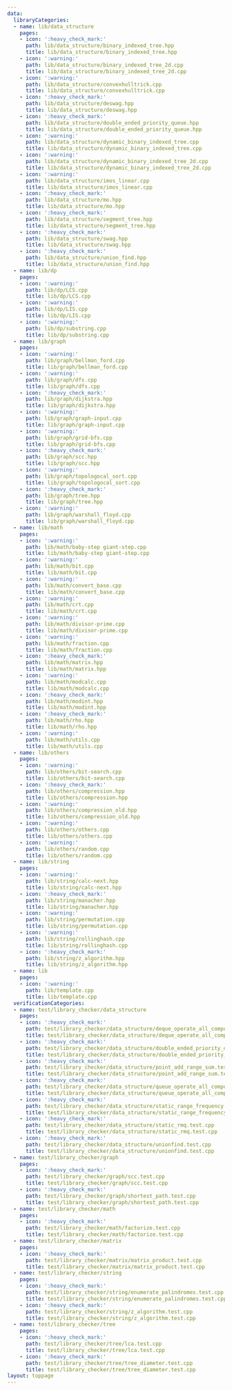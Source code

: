 ```yaml
---
data:
  libraryCategories:
  - name: lib/data_structure
    pages:
    - icon: ':heavy_check_mark:'
      path: lib/data_structure/binary_indexed_tree.hpp
      title: lib/data_structure/binary_indexed_tree.hpp
    - icon: ':warning:'
      path: lib/data_structure/binary_indexed_tree_2d.cpp
      title: lib/data_structure/binary_indexed_tree_2d.cpp
    - icon: ':warning:'
      path: lib/data_structure/convexhulltrick.cpp
      title: lib/data_structure/convexhulltrick.cpp
    - icon: ':heavy_check_mark:'
      path: lib/data_structure/deswag.hpp
      title: lib/data_structure/deswag.hpp
    - icon: ':heavy_check_mark:'
      path: lib/data_structure/double_ended_priority_queue.hpp
      title: lib/data_structure/double_ended_priority_queue.hpp
    - icon: ':warning:'
      path: lib/data_structure/dynamic_binary_indexed_tree.cpp
      title: lib/data_structure/dynamic_binary_indexed_tree.cpp
    - icon: ':warning:'
      path: lib/data_structure/dynamic_binary_indexed_tree_2d.cpp
      title: lib/data_structure/dynamic_binary_indexed_tree_2d.cpp
    - icon: ':warning:'
      path: lib/data_structure/imos_linear.cpp
      title: lib/data_structure/imos_linear.cpp
    - icon: ':heavy_check_mark:'
      path: lib/data_structure/mo.hpp
      title: lib/data_structure/mo.hpp
    - icon: ':heavy_check_mark:'
      path: lib/data_structure/segment_tree.hpp
      title: lib/data_structure/segment_tree.hpp
    - icon: ':heavy_check_mark:'
      path: lib/data_structure/swag.hpp
      title: lib/data_structure/swag.hpp
    - icon: ':heavy_check_mark:'
      path: lib/data_structure/union_find.hpp
      title: lib/data_structure/union_find.hpp
  - name: lib/dp
    pages:
    - icon: ':warning:'
      path: lib/dp/LCS.cpp
      title: lib/dp/LCS.cpp
    - icon: ':warning:'
      path: lib/dp/LIS.cpp
      title: lib/dp/LIS.cpp
    - icon: ':warning:'
      path: lib/dp/substring.cpp
      title: lib/dp/substring.cpp
  - name: lib/graph
    pages:
    - icon: ':warning:'
      path: lib/graph/bellman_ford.cpp
      title: lib/graph/bellman_ford.cpp
    - icon: ':warning:'
      path: lib/graph/dfs.cpp
      title: lib/graph/dfs.cpp
    - icon: ':heavy_check_mark:'
      path: lib/graph/dijkstra.hpp
      title: lib/graph/dijkstra.hpp
    - icon: ':warning:'
      path: lib/graph/graph-input.cpp
      title: lib/graph/graph-input.cpp
    - icon: ':warning:'
      path: lib/graph/grid-bfs.cpp
      title: lib/graph/grid-bfs.cpp
    - icon: ':heavy_check_mark:'
      path: lib/graph/scc.hpp
      title: lib/graph/scc.hpp
    - icon: ':warning:'
      path: lib/graph/topologocal_sort.cpp
      title: lib/graph/topologocal_sort.cpp
    - icon: ':heavy_check_mark:'
      path: lib/graph/tree.hpp
      title: lib/graph/tree.hpp
    - icon: ':warning:'
      path: lib/graph/warshall_floyd.cpp
      title: lib/graph/warshall_floyd.cpp
  - name: lib/math
    pages:
    - icon: ':warning:'
      path: lib/math/baby-step giant-step.cpp
      title: lib/math/baby-step giant-step.cpp
    - icon: ':warning:'
      path: lib/math/bit.cpp
      title: lib/math/bit.cpp
    - icon: ':warning:'
      path: lib/math/convert_base.cpp
      title: lib/math/convert_base.cpp
    - icon: ':warning:'
      path: lib/math/crt.cpp
      title: lib/math/crt.cpp
    - icon: ':warning:'
      path: lib/math/divisor-prime.cpp
      title: lib/math/divisor-prime.cpp
    - icon: ':warning:'
      path: lib/math/fraction.cpp
      title: lib/math/fraction.cpp
    - icon: ':heavy_check_mark:'
      path: lib/math/matrix.hpp
      title: lib/math/matrix.hpp
    - icon: ':warning:'
      path: lib/math/modcalc.cpp
      title: lib/math/modcalc.cpp
    - icon: ':heavy_check_mark:'
      path: lib/math/modint.hpp
      title: lib/math/modint.hpp
    - icon: ':heavy_check_mark:'
      path: lib/math/rho.hpp
      title: lib/math/rho.hpp
    - icon: ':warning:'
      path: lib/math/utils.cpp
      title: lib/math/utils.cpp
  - name: lib/others
    pages:
    - icon: ':warning:'
      path: lib/others/bit-search.cpp
      title: lib/others/bit-search.cpp
    - icon: ':heavy_check_mark:'
      path: lib/others/compression.hpp
      title: lib/others/compression.hpp
    - icon: ':warning:'
      path: lib/others/compression_old.hpp
      title: lib/others/compression_old.hpp
    - icon: ':warning:'
      path: lib/others/others.cpp
      title: lib/others/others.cpp
    - icon: ':warning:'
      path: lib/others/random.cpp
      title: lib/others/random.cpp
  - name: lib/string
    pages:
    - icon: ':warning:'
      path: lib/string/calc-next.hpp
      title: lib/string/calc-next.hpp
    - icon: ':heavy_check_mark:'
      path: lib/string/manacher.hpp
      title: lib/string/manacher.hpp
    - icon: ':warning:'
      path: lib/string/permutation.cpp
      title: lib/string/permutation.cpp
    - icon: ':warning:'
      path: lib/string/rollinghash.cpp
      title: lib/string/rollinghash.cpp
    - icon: ':heavy_check_mark:'
      path: lib/string/z_algorithm.hpp
      title: lib/string/z_algorithm.hpp
  - name: lib
    pages:
    - icon: ':warning:'
      path: lib/template.cpp
      title: lib/template.cpp
  verificationCategories:
  - name: test/library_checker/data_structure
    pages:
    - icon: ':heavy_check_mark:'
      path: test/library_checker/data_structure/deque_operate_all_composite.test.cpp
      title: test/library_checker/data_structure/deque_operate_all_composite.test.cpp
    - icon: ':heavy_check_mark:'
      path: test/library_checker/data_structure/double_ended_priority_queue.test.cpp
      title: test/library_checker/data_structure/double_ended_priority_queue.test.cpp
    - icon: ':heavy_check_mark:'
      path: test/library_checker/data_structure/point_add_range_sum.test.cpp
      title: test/library_checker/data_structure/point_add_range_sum.test.cpp
    - icon: ':heavy_check_mark:'
      path: test/library_checker/data_structure/queue_operate_all_composite.test.cpp
      title: test/library_checker/data_structure/queue_operate_all_composite.test.cpp
    - icon: ':heavy_check_mark:'
      path: test/library_checker/data_structure/static_range_frequency.test.cpp
      title: test/library_checker/data_structure/static_range_frequency.test.cpp
    - icon: ':heavy_check_mark:'
      path: test/library_checker/data_structure/static_rmq.test.cpp
      title: test/library_checker/data_structure/static_rmq.test.cpp
    - icon: ':heavy_check_mark:'
      path: test/library_checker/data_structure/unionfind.test.cpp
      title: test/library_checker/data_structure/unionfind.test.cpp
  - name: test/library_checker/graph
    pages:
    - icon: ':heavy_check_mark:'
      path: test/library_checker/graph/scc.test.cpp
      title: test/library_checker/graph/scc.test.cpp
    - icon: ':heavy_check_mark:'
      path: test/library_checker/graph/shortest_path.test.cpp
      title: test/library_checker/graph/shortest_path.test.cpp
  - name: test/library_checker/math
    pages:
    - icon: ':heavy_check_mark:'
      path: test/library_checker/math/factorize.test.cpp
      title: test/library_checker/math/factorize.test.cpp
  - name: test/library_checker/matrix
    pages:
    - icon: ':heavy_check_mark:'
      path: test/library_checker/matrix/matrix_product.test.cpp
      title: test/library_checker/matrix/matrix_product.test.cpp
  - name: test/library_checker/string
    pages:
    - icon: ':heavy_check_mark:'
      path: test/library_checker/string/enumerate_palindromes.test.cpp
      title: test/library_checker/string/enumerate_palindromes.test.cpp
    - icon: ':heavy_check_mark:'
      path: test/library_checker/string/z_algorithm.test.cpp
      title: test/library_checker/string/z_algorithm.test.cpp
  - name: test/library_checker/tree
    pages:
    - icon: ':heavy_check_mark:'
      path: test/library_checker/tree/lca.test.cpp
      title: test/library_checker/tree/lca.test.cpp
    - icon: ':heavy_check_mark:'
      path: test/library_checker/tree/tree_diameter.test.cpp
      title: test/library_checker/tree/tree_diameter.test.cpp
layout: toppage
---
```

